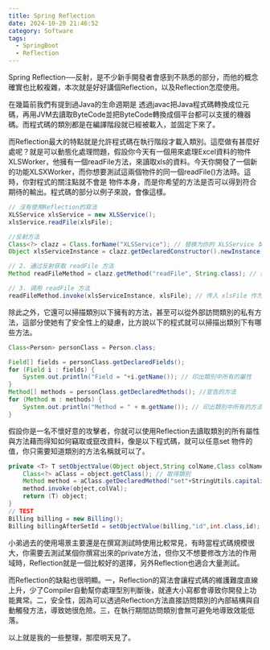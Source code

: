 ```yaml
---
title: Spring Reflection
date: 2024-10-20 21:46:52
category: Software
tags:
  - SpringBoot
  - Reflection
---
```


Spring Reflection──反射，是不少新手開發者會感到不熟悉的部分，而他的概念確實也比較複雜，本次就是好好講個Reflection，以及Reflection怎麼使用。

在幾篇前我們有提到過Java的生命週期是 透過javac把Java程式碼轉換成位元碼，再用JVM去讀取ByteCode並把ByteCode轉換成個平台都可以支援的機器碼。而程式碼的類別都是在編譯階段就已經被載入，並固定下來了。

而Reflection最大的特點就是允許程式碼在執行階段才載入類別。這麼做有甚麼好處呢？就是可以動態化處理問題，假設你今天有一個用來處理Excel資料的物件XLSWorker，他擁有一個readFile方法，來讀取xls的資料。今天你開發了一個新的功能XLSXWorker，而你想要測試這兩個物件的同一個readFile()方法時。這時，你對程式的關注點就不會是 物件本身，而是你希望的方法是否可以得到符合期待的輸出。程式碼的部分以例子來說，會像這樣。

```java
// 沒有使用Reflection的寫法
XLSService xlsService = new XLSService();
xlsService.readFile(xlsFile);

//反射方法
Class<?> clazz = Class.forName("XLSService"); // 替换为你的 XLSService 类的全限定名
Object xlsServiceInstance = clazz.getDeclaredConstructor().newInstance(); // 使用默认构造函数创建实例

// 2. 通过反射获取 readFile 方法
Method readFileMethod = clazz.getMethod("readFile", String.class); // 假设 readFile 方法接受一个 String 类型的参数

// 3. 调用 readFile 方法
readFileMethod.invoke(xlsServiceInstance, xlsFile); // 传入 xlsFile 作为参数
```

除此之外，它還可以掃描類別以下擁有的方法，甚至可以從外部訪問類別的私有方法，這部分使她有了安全性上的疑慮，比方說以下的程式就可以掃描出類別下有哪些方法。

```java
Class<Person> personClass = Person.class;

Field[] fields = personClass.getDeclaredFields();
for (Field i : fields) {
    System.out.println("Field = "+i.getName()); // 印出類別中所有的屬性
}
Method[] methods = personClass.getDeclaredMethods(); //宣告的方法
for (Method m : methods) {
    System.out.println("Method = " + m.getName()); // 印出類別中所有的方法
}
```

假設你是一名不懷好意的攻擊者，你就可以使用Reflection去讀取類別的所有屬性與方法藉而得知如何竊取或竄改資料，像是以下程式碼，就可以任意set 物件的值，你只需要知道類別的方法名稱就可以了。

```java
private <T> T setObjectValue(Object object,String colName,Class colNameType,Object colVal) throws NoSuchMethodException, InvocationTargetException, IllegalAccessException {
    Class<?> aClass = object.getClass(); // 取得類別
    Method method = aClass.getDeclaredMethod("set"+StringUtils.capitalize(colName),colNameType); // 取得指定值的set方法
    method.invoke(object,colVal);
    return (T) object;
}
// TEST 
Billing billing = new Billing();
Billing billingAfterSetId = setObjectValue(billing,"id",int.class,id);
```

小弟過去的使用場景主要還是在撰寫測試時使用比較常見，有時當程式碼規模很大，你需要去測試某個你撰寫出來的private方法，但你又不想要修改方法的作用域時，Reflection就是一個比較好的選擇，另外Reflection也適合大量測試。

而Reflection的缺點也很明顯。一，Reflection的寫法會讓程式碼的維護難度直線上升，少了Compiler自動幫你處理型別判斷後，就連大小寫都會導致你開發上功能異常。二，安全性，因為可以透過Reflection方法直接訪問類別的內部結構與自動觸發方法，導致她很危險。三，在執行期間訪問類別會無可避免地導致效能低落。

以上就是我的一些整理，那麼明天見了。